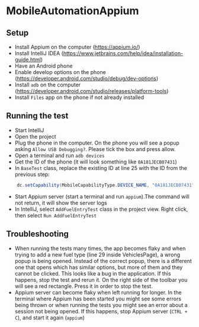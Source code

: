 # MobileAutomationAppium

## Setup
- Install Appium on the computer (https://appium.io/)
- Install IntelliJ IDEA (https://www.jetbrains.com/help/idea/installation-guide.html)
- Have an Android phone
- Enable develop options on the phone (https://developer.android.com/studio/debug/dev-options)
- Install `adb` on the computer (https://developer.android.com/studio/releases/platform-tools)
- Install `Files` app on the phone if not already installed

## Running the test
- Start IntelliJ
- Open the project
- Plug the phone in the computer. On the phone you will see a popup asking `Allow USB Debugging?`. Please tick the box and press allow.
- Open a terminal and run `adb devices`
- Get the ID of the phone (it will look something like `0A181JECB07431`)
- In `BaseTest` class, replace the existing ID at line 25 with the ID from the previous step:
```java
    dc.setCapability(MobileCapabilityType.DEVICE_NAME, "0A181JECB07431");
```
- Start Appium server (start a terminal and run `appium`).The command will not return, it will show the server logs 
- In IntelliJ, select `AddFuelEntryTest` class in the project view. Right click, then select `Run AddFuelEntryTest`

## Troubleshooting
- When running the tests many times, the app becomes flaky and when trying to add a new fuel type (line 29 inside VehiclesPage), a wrong popup is being opened. Instead of the correct popup, there is a different one that opens which has similar options, but more of them and they cannot be clicked. This looks like a bug in the application. If this happens, stop the test and rerun it. On the right side of the toolbar you will see a red rectangle. Press it in order to stop the test.
- Appium server can become flaky when left running for longer. In the terminal where Appium has been started you might see some errors being thrown or when running the tests you might see an error about a session not being opened. If this happens, stop Appium server (`CTRL + C`), and start it again (`appium`)